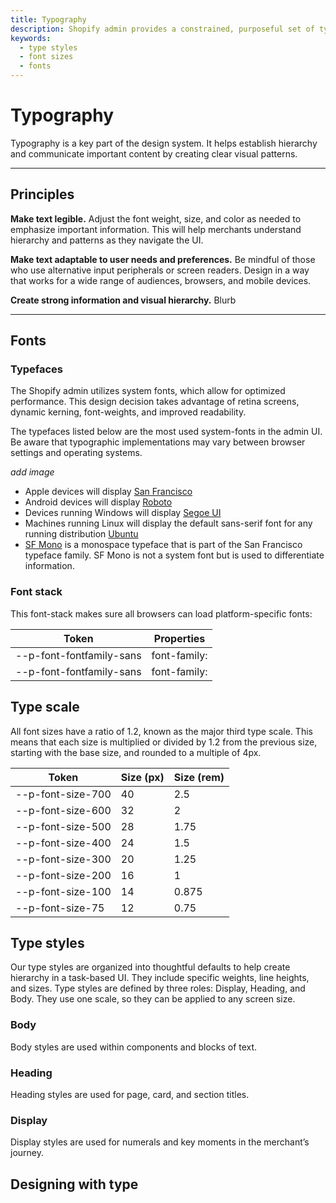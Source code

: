 ```yaml
---
title: Typography
description: Shopify admin provides a constrained, purposeful set of typographic styles. These styles map to functional roles so you know when to use what.
keywords:
  - type styles
  - font sizes
  - fonts
---
```


# Typography

Typography is a key part of the design system. It helps establish hierarchy and communicate important content by creating clear visual patterns.

---

## Principles

**Make text legible.** Adjust the font weight, size, and color as needed to emphasize important information. This will help merchants understand hierarchy and patterns as they navigate the UI.

**Make text adaptable to user needs and preferences.** Be mindful of those who use alternative input peripherals or screen readers. Design in a way that works for a wide range of audiences, browsers, and mobile devices.

**Create strong information and visual hierarchy.** Blurb

---

## Fonts

### Typefaces

The Shopify admin utilizes system fonts, which allow for optimized performance. This design decision takes advantage of retina screens, dynamic kerning, font-weights, and improved readability.

The typefaces listed below are the most used system-fonts in the admin UI. Be aware that typographic implementations may vary between browser settings and operating systems.

_add image_

- Apple devices will display [San Francisco](https://devimages-cdn.apple.com/design/resources/download/SF-Pro.dmg)
- Android devices will display [Roboto](https://fonts.google.com/specimen/Roboto)
- Devices running Windows will display [Segoe UI](https://developer.microsoft.com/en-us/fabric#/resources)
- Machines running Linux will display the default sans-serif font for any running distribution [Ubuntu](https://design.ubuntu.com/font/)
- [SF Mono](https://devimages-cdn.apple.com/design/resources/download/SF-Mono.dmg) is a monospace typeface that is part of the San Francisco typeface family. SF Mono is not a system font but is used to differentiate information.

### Font stack

This font-stack makes sure all browsers can load platform-specific fonts:

| Token                    | Properties   |
| ------------------------ | ------------ |
| --p-font-fontfamily-sans | font-family: |
| --p-font-fontfamily-sans | font-family: |

## Type scale

All font sizes have a ratio of 1.2, known as the major third type scale. This means that each size is multiplied or divided by 1.2 from the previous size, starting with the base size, and rounded to a multiple of 4px.

| Token             | Size (px) | Size (rem) |
| ----------------- | --------- | ---------- |
| --p-font-size-700 | 40        | 2.5        |
| --p-font-size-600 | 32        | 2          |
| --p-font-size-500 | 28        | 1.75       |
| --p-font-size-400 | 24        | 1.5        |
| --p-font-size-300 | 20        | 1.25       |
| --p-font-size-200 | 16        | 1          |
| --p-font-size-100 | 14        | 0.875      |
| --p-font-size-75  | 12        | 0.75       |

## Type styles

Our type styles are organized into thoughtful defaults to help create hierarchy in a task-based UI. They include specific weights, line heights, and sizes. Type styles are defined by three roles: Display, Heading, and Body. They use one scale, so they can be applied to any screen size.

### Body

Body styles are used within components and blocks of text.

### Heading

Heading styles are used for page, card, and section titles.

### Display

Display styles are used for numerals and key moments in the merchant’s journey.

## Designing with type

